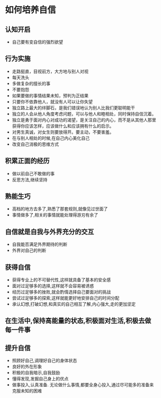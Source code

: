 # 如何培养自信

## 认知开启

- 自己要有变自信的强烈欲望

## 行为实施

- 走路挺直，目视前方，大方地与别人对视
- 每天洗头
- 多做复杂的擅长的事
- 不要抱怨
- 如果要做的事情结果未知，预判为正结果
- 只要你不依靠他人，就没有人可以让你失望
- 独立路上最大的绊脚石，是我们错误地认为别人比我们更聪明能干
- 独立的人会从他人角度考虑问题，可以与他人和睦相处，同时保持自信沉着。
- 独立是勇于面对内心对成功的渴望，是关注自己的内心，而不是从其他人那里获得你应该怎样，应该做什么和应该拥有什么的启示。
- 对男生真诚，对女生则要放得开。要主动，不要害羞。
- 在与别人相处的时候,在自己内心美化自己
- 改变自己消极的思维方式

## 积累正面的经历

- 做以前自己不敢做的事
- 反思方法,继续坚持

## 熟能生巧

- 高档的地方去多了,熟悉了那套规则,就像见过世面了
- 事情做多了,相关的事情就能处理得游刃有余了
  
## 自信就是自我与外界充分的交互

- 自我能否满足外界期待的判断
- 外界对自己的判断
  
## 获得自信

- 获得专业上的不可替代性,这样就具备了基本的安全感
- 面对过足够多的选择,这样就不会容易被诱惑
- 经历过足够多的挫败,就会酌情选择自己要面对的挑战
- 尝试过足够多的探索,这样就能更好地安排自己的时间分配
- 承认幻想,打破幻想,和真实的自己相互了解,内心强大,走的更加坚定
  
## 在生活中,保持高能量的状态,积极面对生活,积极去做每一件事

## 提升自信

- 照顾好自己,调理好自己的身体状态
- 良好的外在形象
- 积极的自我暗示,自我鼓励
- 懂得发现,发掘自己身上的优点
- 做事投入,认真准备. 无论做什么事情,都要全身心投入,通过尽可能多的准备来克服未知的困难
